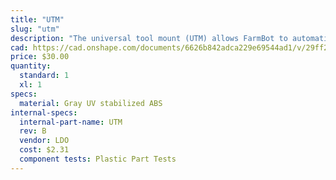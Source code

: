 ```yaml
---
title: "UTM"
slug: "utm"
description: "The universal tool mount (UTM) allows FarmBot to automatically switch tools for the task at hand. It features 12 electrical connections, three liquid/gas lines, and magnetic coupling."
cad: https://cad.onshape.com/documents/6626b842adca229e69544ad1/v/29ff27176ad028c3b865f257/e/716791f7ac26d10232bc677c
price: $30.00
quantity:
  standard: 1
  xl: 1
specs:
  material: Gray UV stabilized ABS
internal-specs:
  internal-part-name: UTM
  rev: B
  vendor: LDO
  cost: $2.31
  component tests: Plastic Part Tests
---
```

